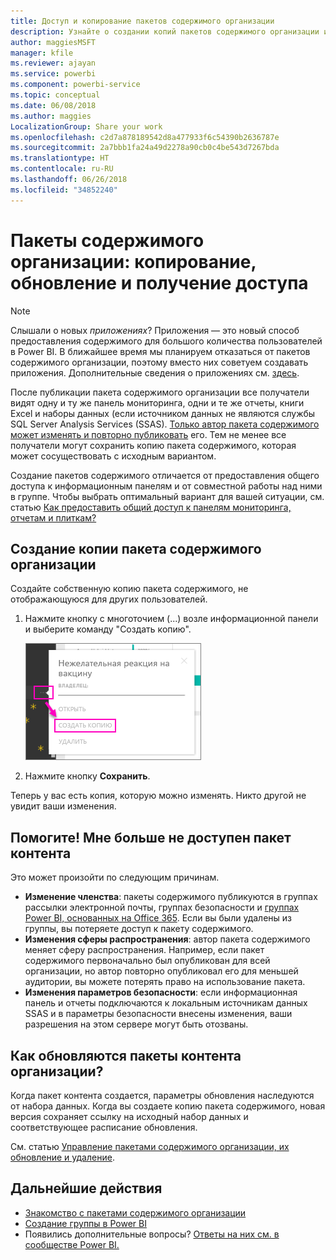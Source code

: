 ```yaml
---
title: Доступ и копирование пакетов содержимого организации
description: Узнайте о создании копий пакетов содержимого организации и устранении неполадок в них в Power BI
author: maggiesMSFT
manager: kfile
ms.reviewer: ajayan
ms.service: powerbi
ms.component: powerbi-service
ms.topic: conceptual
ms.date: 06/08/2018
ms.author: maggies
LocalizationGroup: Share your work
ms.openlocfilehash: c2d7a878189542d8a477933f6c54390b2636787e
ms.sourcegitcommit: 2a7bbb1fa24a49d2278a90cb0c4be543d7267bda
ms.translationtype: HT
ms.contentlocale: ru-RU
ms.lasthandoff: 06/26/2018
ms.locfileid: "34852240"
---
```

# <a name="organizational-content-packs-copy-refresh-and-get-access"></a>Пакеты содержимого организации: копирование, обновление и получение доступа
> [!NOTE]
> Слышали о новых *приложениях*? Приложения — это новый способ предоставления содержимого для большого количества пользователей в Power BI. В ближайшее время мы планируем отказаться от пакетов содержимого организации, поэтому вместо них советуем создавать приложения. Дополнительные сведения о приложениях см. [здесь](service-install-use-apps.md).
> 
> 

После публикации пакета содержимого организации все получатели видят одну и ту же панель мониторинга, одни и те же отчеты, книги Excel и наборы данных (если источником данных не являются службы SQL Server Analysis Services (SSAS).  [Только автор пакета содержимого может изменять и повторно публиковать](service-organizational-content-pack-manage-update-delete.md) его.  Тем не менее все получатели могут сохранить копию пакета содержимого, которая может сосуществовать с исходным вариантом.

Создание пакетов содержимого отличается от предоставления общего доступа к информационным панелям и от совместной работы над ними в группе. Чтобы выбрать оптимальный вариант для вашей ситуации, см. статью [Как предоставить общий доступ к панелям мониторинга, отчетам и плиткам?](service-how-to-collaborate-distribute-dashboards-reports.md)

## <a name="create-a-copy-of-an-organizational-content-pack"></a>Создание копии пакета содержимого организации
Создайте собственную копию пакета содержимого, не отображающуюся для других пользователей.

1. Нажмите кнопку с многоточием (...) возле информационной панели и выберите команду "Создать копию".
   
    ![](media/service-organizational-content-pack-copy-refresh-access/power-bi-create-copy-organizational-content-pack.png)
2. Нажмите кнопку **Сохранить**.  

Теперь у вас есть копия, которую можно изменять. Никто другой не увидит ваши изменения.

## <a name="help--i-can-no-longer-access-the-content-pack"></a>Помогите!  Мне больше не доступен пакет контента
Это может произойти по следующим причинам.

* **Изменение членства**: пакеты содержимого публикуются в группах рассылки электронной почты, группах безопасности и [группах Power BI, основанных на Office 365](https://support.office.com/article/Create-a-group-in-Office-365-7124dc4c-1de9-40d4-b096-e8add19209e9).  Если вы были удалены из группы, вы потеряете доступ к пакету содержимого.
* **Изменения сферы распространения**: автор пакета содержимого меняет сферу распространения. Например, если пакет содержимого первоначально был опубликован для всей организации, но автор повторно опубликовал его для меньшей аудитории, вы можете потерять право на использование пакета.
* **Изменения параметров безопасности**: если информационная панель и отчеты подключаются к локальным источникам данных SSAS и в параметры безопасности внесены изменения, ваши разрешения на этом сервере могут быть отозваны.

## <a name="how-are-organizational-content-packs-refreshed"></a>Как обновляются пакеты контента организации?
Когда пакет контента создается, параметры обновления наследуются от набора данных.  Когда вы создаете копию пакета содержимого, новая версия сохраняет ссылку на исходный набор данных и соответствующее расписание обновления. 

См. статью [Управление пакетами содержимого организации, их обновление и удаление](service-organizational-content-pack-manage-update-delete.md).

## <a name="next-steps"></a>Дальнейшие действия
* [Знакомство с пакетами содержимого организации](service-organizational-content-pack-introduction.md)
* [Создание группы в Power BI](service-create-distribute-apps.md)
* Появились дополнительные вопросы? [Ответы на них см. в сообществе Power BI.](http://community.powerbi.com/)

